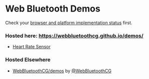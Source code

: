 # Web Bluetooth Demos

Check your [browser and platform implementation status](https://github.com/WebBluetoothCG/web-bluetooth/blob/gh-pages/implementation-status.md) first.

### Hosted here: https://webbluetoothcg.github.io/demos/

- [Heart Rate Sensor](/heart-rate-sensor/)


### Hosted Elsewhere

- [WebBluetoothCG/demos](https://github.com/WebBluetoothCG/demos) by [@WebBluetoothCG](https://github.com/WebBluetoothCG)
